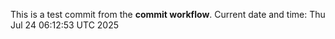 This is a test commit from the **commit workflow**.
Current date and time: Thu Jul 24 06:12:53 UTC 2025
